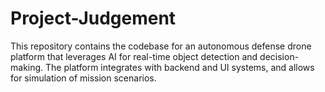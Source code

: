 # Project-Judgement
This repository contains the codebase for an autonomous defense drone platform that leverages AI for real-time object detection and decision-making. The platform integrates with backend and UI systems, and allows for simulation of mission scenarios.
